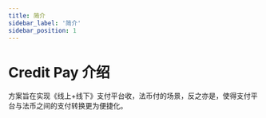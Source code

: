 ```yaml
---
title: 简介
sidebar_label: '简介'
sidebar_position: 1
---
```


# Credit Pay 介绍
方案旨在实现《线上+线下》支付平台收，法币付的场景，反之亦是，使得支付平台与法币之间的支付转换更为便捷化。